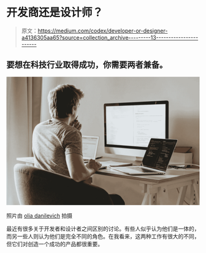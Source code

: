 # 开发商还是设计师？

> 原文：<https://medium.com/codex/developer-or-designer-a4136305aa65?source=collection_archive---------13----------------------->

## 要想在科技行业取得成功，你需要两者兼备。

![](img/fed5e830938f27a915195a319e293344.png)

照片由 [olia danilevich](https://www.pexels.com/photo/man-sitting-in-front-of-three-computers-4974915/) 拍摄

最近有很多关于开发者和设计者之间区别的讨论。有些人似乎认为他们是一体的，而另一些人则认为他们是完全不同的角色。在我看来，这两种工作有很大的不同，但它们对创造一个成功的产品都很重要。